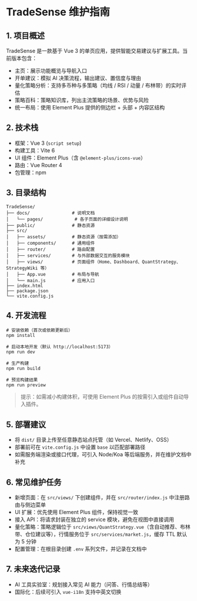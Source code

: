 # TradeSense 维护指南

## 1. 项目概述
TradeSense 是一款基于 Vue 3 的单页应用，提供智能交易建议与扩展工具。当前版本包含：
- 主页：展示功能概览与导航入口
- 开单建议：模拟 AI 决策流程，输出建议、置信度与理由
- 量化策略分析：支持多币种与多策略（均线 / RSI / 动量 / 布林带）的实时评估
- 策略百科：策略知识库，列出主流策略的场景、优势与风险
- 统一布局：使用 Element Plus 提供的侧边栏 + 头部 + 内容区结构

## 2. 技术栈
- 框架：Vue 3 (`script setup`)
- 构建工具：Vite 6
- UI 组件：Element Plus（含 `@element-plus/icons-vue`）
- 路由：Vue Router 4
- 包管理：npm

## 3. 目录结构
```
TradeSense/
├── docs/                # 说明文档
│   └── pages/            # 各子页面的详细设计说明
├── public/              # 静态资源
├── src/
│   ├── assets/          # 静态资源（按需添加）
│   ├── components/      # 通用组件
│   ├── router/          # 路由配置
│   ├── services/        # 与外部数据交互的服务模块
│   ├── views/           # 页面组件（Home、Dashboard、QuantStrategy、StrategyWiki 等）
│   ├── App.vue          # 布局与导航
│   └── main.js          # 应用入口
├── index.html
├── package.json
└── vite.config.js
```

## 4. 开发流程
```
# 安装依赖（首次或依赖更新后）
npm install

# 启动本地开发（默认 http://localhost:5173）
npm run dev

# 生产构建
npm run build

# 预览构建结果
npm run preview
```

> 提示：如需减小构建体积，可使用 Element Plus 的按需引入或组件自动导入插件。

## 5. 部署建议
- 将 `dist/` 目录上传至任意静态站点托管（如 Vercel、Netlify、OSS）
- 部署前可在 `vite.config.js` 中设置 `base` 以匹配部署路径
- 如需服务端渲染或接口代理，可引入 Node/Koa 等后端服务，并在维护文档中补充

## 6. 常见维护任务
- 新增页面：在 `src/views/` 下创建组件，并在 `src/router/index.js` 中注册路由与侧边菜单
- UI 扩展：优先使用 Element Plus 组件，保持视觉一致
- 接入 API：将请求封装在独立的 service 模块，避免在视图中直接调用
- 量化策略：策略逻辑位于 `src/views/QuantStrategy.vue`（含自动推荐、布林带、仓位建议等），行情服务位于 `src/services/market.js`，缓存 TTL 默认为 5 分钟
- 配置管理：在根目录创建 `.env` 系列文件，并记录在文档中

## 7. 未来迭代记录
- AI 工具实验室：规划接入常见 AI 能力（问答、行情总结等）
- 国际化：后续可引入 `vue-i18n` 支持中英文切换
